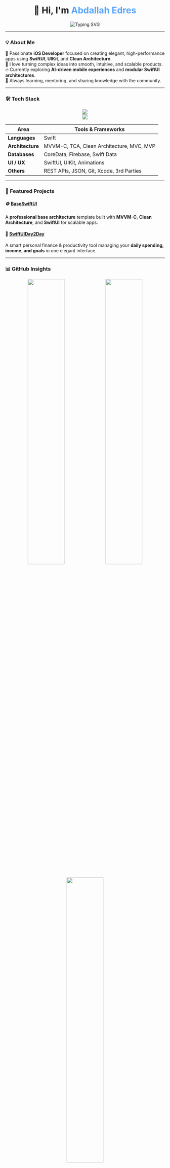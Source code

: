 <!-- PROFILE HEADER -->
<h1 align="center">👋 Hi, I'm <span style="color:#58a6ff">Abdallah Edres</span></h1>

<p align="center">
  <img src="https://readme-typing-svg.herokuapp.com?font=Fira+Code&duration=2500&pause=1000&color=58A6FF&center=true&vCenter=true&width=550&lines=iOS+Developer+%7C+SwiftUI+%26+Clean+Architecture+Enthusiast;Lover+of+Beautiful+Code+and+Intuitive+Design;Building+Smart%2C+Scalable+and+Elegant+Apps+🚀" alt="Typing SVG" />
</p>

---

### 💡 About Me

🎯 Passionate **iOS Developer** focused on creating elegant, high-performance apps using **SwiftUI**, **UIKit**, and **Clean Architecture**.  
🧠 I love turning complex ideas into smooth, intuitive, and scalable products.  
🔥 Currently exploring **AI-driven mobile experiences** and **modular SwiftUI architectures**.  
💬 Always learning, mentoring, and sharing knowledge with the community.

---

### 🛠️ Tech Stack

<p align="center">
  <img src="https://skillicons.dev/icons?i=swift,apple,figma,git,firebase&theme=dark" />
  <br/>
  <img src="https://skillicons.dev/icons?i=github,gitlab,postman,vscode,notion&theme=dark" />
</p>

| Area | Tools & Frameworks |
|------|--------------------|
| **Languages** | Swift |
| **Architecture** | MVVM-C, TCA, Clean Architecture, MVC, MVP |
| **Databases** | CoreData, Firebase, Swift Data |
| **UI / UX** | SwiftUI, UIKit, Animations |
| **Others** | REST APIs, JSON, Git, Xcode, 3rd Parties |

---

### 🚀 Featured Projects

#### 🪙 [BaseSwiftUI](https://github.com/AbdallahEdres/BaseSwiftUI)
A **professional base architecture** template built with **MVVM-C**, **Clean Architecture**, and **SwiftUI** for scalable apps.

#### 📱 [SwiftUIDay2Day](https://github.com/AbdallahEdres/SwiftUIDay2Day)
A smart personal finance & productivity tool managing your **daily spending, income, and goals** in one elegant interface.

---

### 📊 GitHub Insights

<p align="center">
  <img src="https://github-readme-stats.vercel.app/api?username=AbdallahEdres&show_icons=true&theme=tokyonight&count_private=true" width="48%"/>
  <img src="https://github-readme-streak-stats.herokuapp.com/?user=AbdallahEdres&theme=tokyonight" width="48%"/>
</p>

<p align="center">
  <img src="https://github-readme-stats.vercel.app/api/top-langs/?username=AbdallahEdres&layout=compact&theme=tokyonight" width="48%"/>
</p>

---

### 🧠 Fun Section

<p align="center">
  <img src="https://github-profile-trophy.vercel.app/?username=AbdallahEdres&theme=onestar&no-frame=true&margin-w=5&margin-h=5" />
</p>

---

### 🌐 Connect With Me

<p align="center">
  <a href="https://www.linkedin.com/in/abdallahedres/"><img src="https://img.shields.io/badge/LinkedIn-0A66C2?style=for-the-badge&logo=linkedin&logoColor=white"/></a>
  <a href="https://github.com/AbdallahEdres"><img src="https://img.shields.io/badge/GitHub-171515?style=for-the-badge&logo=github&logoColor=white"/></a>
  <a href="mailto:abdallahedres@gmail.com"><img src="https://img.shields.io/badge/Email-D14836?style=for-the-badge&logo=gmail&logoColor=white"/></a>
</p>

---

### ✨ Quote to Code By

<p align="center">
  <em>“Code is like art — it should be simple, elegant, and full of intention.”</em> 🎨
</p>

---

### 🌀 Visitor Counter

<p align="center">
  <img src="https://komarev.com/ghpvc/?username=AbdallahEdres&color=58a6ff&style=flat-square" alt="Profile views"/>
</p>
